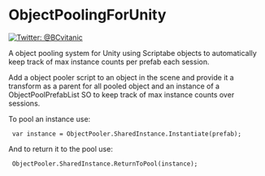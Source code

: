 # ObjectPoolingForUnity

[![Twitter: @BCvitanic](https://img.shields.io/badge/contact-@BCvitanic-blue.svg?style=flat)](https://twitter.com/BCvitanic)

 A object pooling system for Unity using Scriptabe objects to automatically keep track of max instance counts per prefab each session.
 
 Add a object pooler script to an object in the scene and provide it a transform as a parent for all pooled object and an instance of a ObjectPoolPrefabList SO to keep track of max instance counts over sessions.
 
 To pool an instance use:
```
 var instance = ObjectPooler.SharedInstance.Instantiate(prefab);
```
 
 And to return it to the pool use:
```
 ObjectPooler.SharedInstance.ReturnToPool(instance);
```
